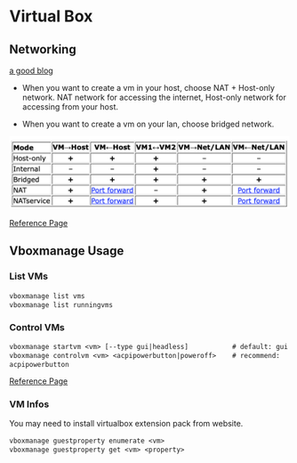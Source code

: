 # Virtual Box

## Networking

[a good blog](https://blogs.oracle.com/scoter/post/oracle-vm-virtualbox-networking-options-and-how-to-manage-them)

-   When you want to create a vm in your host, choose NAT + Host-only network. NAT network for accessing the internet, Host-only network for accessing from your host.

-   When you want to create a vm on your lan, choose bridged network.

<img src="img/virtualbox_network.png" alt="vbox network" width="800"/>

[Reference Page](https://www.virtualbox.org/manual/ch06.html)


## Vboxmanage Usage

### List VMs

```shell
vboxmanage list vms
vboxmanage list runningvms

```

### Control VMs


```shell
vboxmanage startvm <vm> [--type gui|headless]           # default: gui
vboxmanage controlvm <vm> <acpipowerbutton|poweroff>    # recommend: acpipowerbutton

```

[Reference Page](https://www.virtualbox.org/manual/ch08.html)

### VM Infos

You may need to install virtualbox extension pack from website.

```shell
vboxmanage guestproperty enumerate <vm>
vboxmanage guestproperty get <vm> <property>

```
